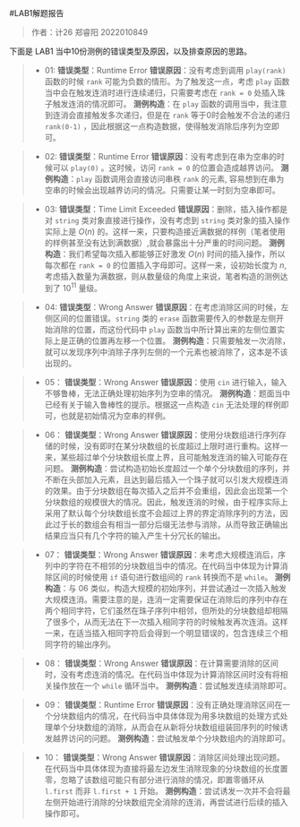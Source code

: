 #LAB1解题报告
> 作者：计26 郑睿阳 2022010849

下面是 LAB1 当中10份测例的错误类型及原因，以及排查原因的思路。
> * 01: 
**错误类型**：Runtime Error
**错误原因**：没有考虑到调用 `play(rank)` 函数的时候 `rank` 可能为负数的情形。为了触发这一点，考虑 `play` 函数当中会在触发连消时进行连续递归，只需要考虑在 `rank = 0` 处插入珠子触发连消的情况即可。
**测例构造**：在 `play` 函数的调用当中，我注意到连消会直接触发多次递归，但是在 `rank` 等于0时会触发不合法的递归 `rank(0-1)` ，因此根据这一点构造数据，使得触发消除后序列为空即可。

> * 02: 
**错误类型**：Runtime Error
**错误原因**：没有考虑到在串为空串的时候可以 `play(0)` 。这时候，访问 `rank = 0` 的位置会造成越界访问。
**测例构造**：`play` 函数调用会直接访问串秩 `rank` 的元素, 容易想到在串为空串的时候会出现越界访问的情况。只需要让某一时刻为空串即可。

> * 03: 
**错误类型**：Time Limit Exceeded
**错误原因**：删除，插入操作都是对 `string` 类对象直接进行操作，没有考虑到 `string` 类对象的插入操作实际上是 $O(n)$ 的。这样一来，只要构造接近满数据的样例（笔者使用的样例甚至没有达到满数据）,就会暴露出十分严重的时间问题。
**测例构造**：我们希望每次插入都能够正好激发 $O(n)$ 时间的插入操作，所以每次都在 `rank = 0` 的位置插入字母即可。这样一来，设初始长度为 $n$, 考虑插入数量为满数据，则从数量级的角度上来说，笔者构造的测例达到了 $10^{11}$ 量级。

> * 04: 
**错误类型**：Wrong Answer
**错误原因**：在考虑消除区间的时候，左侧区间的位置错误。`string` 类的 `erase` 函数需要传入的参数是左侧开始消除的位置，而这份代码中 `play` 函数当中所计算出来的左侧位置实际上是正确的位置再左移一个位置。
**测例构造**：只需要触发一次消除，就可以发现序列中消除子序列左侧的一个元素也被消除了，这本是不该出现的。

> * 05： 
**错误类型**：Wrong Answer
**错误原因**：使用 `cin` 进行输入，输入不够鲁棒，无法正确处理初始序列为空串的情况。
**测例构造**：题面当中已经有关于输入鲁棒性的提示。根据这一点构造 `cin` 无法处理的样例即可，也就是初始情况为空串的样例。

> * 06： 
**错误类型**：Wrong Answer
**错误原因**：使用分块数组进行序列存储的时候，没有即时在某分块数组的长度超过上限时进行重构。这样一来，某些超过单个分块数组长度上界，且可能触发连消的输入可能存在问题。
**测例构造**：尝试构造初始长度超过一个单个分块数组的序列，并不断在头部加入元素，且达到最后插入一个珠子就可以引发大规模连消的效果。由于分块数组在每次插入之后并不会重组，因此会出现第一个分块数组的规模很大的情况。因此，触发连消的时候，由于程序实际上采用了默认每个分块数组长度不会超过上界的界定消除序列的方法，因此过于长的数组会有相当一部分后缀无法参与消除，从而导致正确输出结果应当只有几个字符的输入产生十分冗长的输出。

> * 07： 
**错误类型**：Wrong Answer
**错误原因**：未考虑大规模连消后，序列中的字符在不相邻的分块数组当中的情况。在代码当中体现为计算消除区间的时候使用 `if` 语句进行数组间的 `rank` 转换而不是 `while`。
**测例构造**：与 06 类似，构造大规模的初始序列，并尝试通过一次插入触发大规模连消。需要注意的是，连消一定需要保证在消除后的序列中存在两个相同字符，它们虽然在珠子序列中相邻，但所处的分块数组却相隔了很多个，从而无法在下一次插入相同字符的时候触发再次连消。这样一来，在适当插入相同字符后会得到一个明显错误的，包含连续三个相同字符的输出序列。

> * 08： 
**错误类型**：Wrong Answer
**错误原因**：在计算需要消除的区间时，没有考虑连消的情况。在代码当中体现为计算消除区间时没有将相关操作放在一个 `while` 循环当中。
**测例构造**：尝试触发连续消除即可。

> * 09： 
**错误类型**：Runtime Error
**错误原因**：没有正确处理消除区间在一个分块数组内的情况，在代码当中具体体现为用多块数组的处理方式处理单个分块数组的消除，从而会在从新将分块数组组装回序列的时候诱发越界访问的问题。
**测例构造**：尝试触发单个分块数组内的消除即可。

> * 10： 
**错误类型**：Wrong Answer
**错误原因**：消除区间处理出现问题。在代码当中具体体现为直接将最左边发生消除现象的分块数组的长度置零，忽略了该数组可能只有部分进行消除的情况，即置零循环从 `l.first` 而非 `l.first + 1` 开始。
**测例构造**：尝试诱发一次并不会将最左侧开始进行消除的分块数组完全消除的连消，再尝试进行后续的插入操作即可。